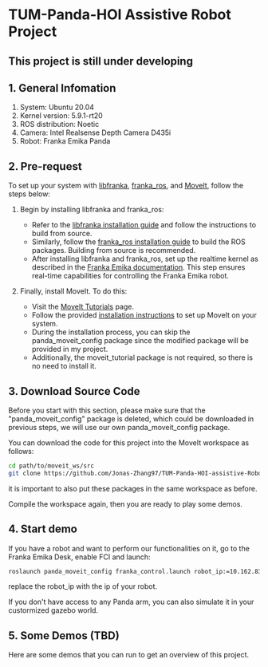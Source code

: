 # TUM-Panda-HOI Assistive Robot Project

## This project is still under developing

## 1. General Infomation

1. System: Ubuntu 20.04
2. Kernel version: 5.9.1-rt20
3. ROS distribution: Noetic
4. Camera: Intel Realsense Depth Camera D435i
5. Robot: Franka Emika Panda

## 2. Pre-request

To set up your system with [libfranka](https://frankaemika.github.io/docs/libfranka.html), [franka_ros](https://frankaemika.github.io/docs/franka_ros.html), and [MoveIt](https://moveit.ros.org/), follow the steps below:

1. Begin by installing libfranka and franka_ros:

   - Refer to the [libfranka installation guide](https://frankaemika.github.io/docs/installation_linux.html#building-from-source) and follow the instructions to build from source.
   - Similarly, follow the [franka_ros installation guide](https://frankaemika.github.io/docs/installation_linux.html#building-the-ros-packages) to build the ROS packages. Building from source is recommended.
   - After installing libfranka and franka_ros, set up the realtime kernel as described in the [Franka Emika documentation](https://frankaemika.github.io/docs/installation_linux.html#setting-up-the-real-time-kernel). This step ensures real-time capabilities for controlling the Franka Emika robot.

2. Finally, install MoveIt. To do this:

   - Visit the [MoveIt Tutorials](https://ros-planning.github.io/moveit_tutorials/index.html) page.
   - Follow the provided [installation instructions](https://ros-planning.github.io/moveit_tutorials/doc/getting_started/getting_started.html) to set up MoveIt on your system.
   - During the installation process, you can skip the panda_moveit_config package since the modified package will be provided in my project.
   - Additionally, the moveit_tutorial package is not required, so there is no need to install it.

## 3. Download Source Code

Before you start with this section, please make sure that the "panda_moveit_config" package is deleted, which could be downloaded in previous steps, we will use our own panda_moveit_config package.

You can download the code for this project into the MoveIt workspace as follows:

```bash
cd path/to/moveit_ws/src
git clone https://github.com/Jonas-Zhang97/TUM-Panda-HOI-assistive-Robot.git
```

it is important to also put these packages in the same workspace as before.

Compile the workspace again, then you are ready to play some demos.

## 4. Start demo

If you have a robot and want to perform our functionalities on it, go to the Franka Emika Desk, enable FCI and launch:

```bash
roslaunch panda_moveit_config franka_control.launch robot_ip:=10.162.83.121
```

replace the robot_ip with the ip of your robot.

If you don't have access to any Panda arm, you can also simulate it in your custormized gazebo world.

## 5. Some Demos (TBD)

Here are some demos that you can run to get an overview of this project.
